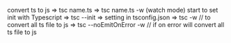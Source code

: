 convert ts to js
=> tsc name.ts
=> tsc name.ts -w (watch mode)
start to set init with Typescript
=> tsc --init
=> setting in tsconfig.json
=> tsc -w // to convert all ts file to js
=> tsc --noEmitOnError -w // if on error will convert all ts file to js
